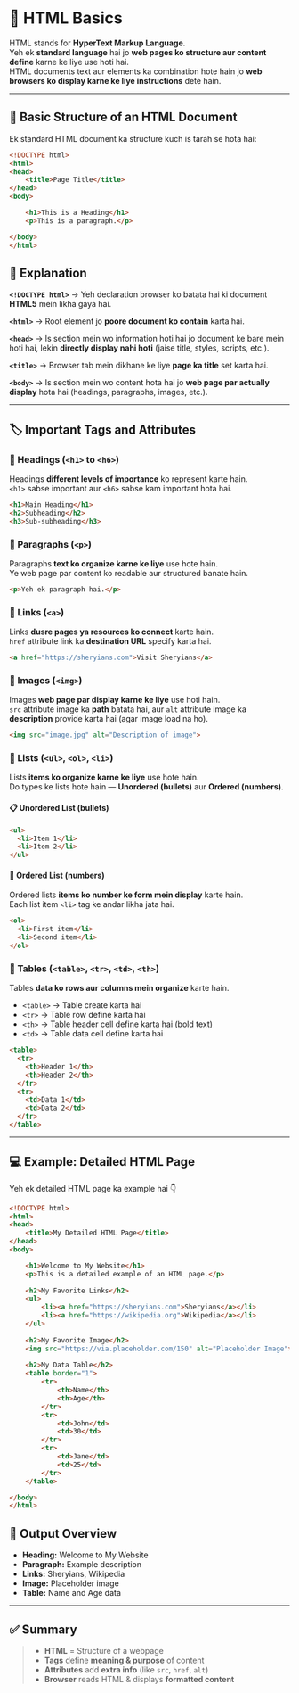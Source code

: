 # 📝 HTML Basics  

HTML stands for **HyperText Markup Language**.  
Yeh ek **standard language** hai jo **web pages ko structure aur content define** karne ke liye use hoti hai.  
HTML documents text aur elements ka combination hote hain jo **web browsers ko display karne ke liye instructions** dete hain.  

---

## 📄 Basic Structure of an HTML Document  

Ek standard HTML document ka structure kuch is tarah se hota hai:  

```html
<!DOCTYPE html>
<html>
<head>
    <title>Page Title</title>
</head>
<body>

    <h1>This is a Heading</h1>
    <p>This is a paragraph.</p>

</body>
</html>
```
## 🧠 Explanation

**`<!DOCTYPE html>`** → Yeh declaration browser ko batata hai ki document **HTML5** mein likha gaya hai.  

**`<html>`** → Root element jo **poore document ko contain** karta hai.  

**`<head>`** → Is section mein wo information hoti hai jo document ke bare mein hoti hai, lekin **directly display nahi hoti** (jaise title, styles, scripts, etc.).  

**`<title>`** → Browser tab mein dikhane ke liye **page ka title** set karta hai.  

**`<body>`** → Is section mein wo content hota hai jo **web page par actually display** hota hai (headings, paragraphs, images, etc.).  

---

## 🏷️ Important Tags and Attributes

### 🔹 Headings (`<h1>` to `<h6>`)

Headings **different levels of importance** ko represent karte hain.  
`<h1>` sabse important aur `<h6>` sabse kam important hota hai.  

```html
<h1>Main Heading</h1>
<h2>Subheading</h2>
<h3>Sub-subheading</h3>
```

### 🔹 Paragraphs (`<p>`)

Paragraphs **text ko organize karne ke liye** use hote hain.  
Ye web page par content ko readable aur structured banate hain.

```html
<p>Yeh ek paragraph hai.</p>
```

### 🔹 Links (`<a>`)

Links **dusre pages ya resources ko connect** karte hain.  
`href` attribute link ka **destination URL** specify karta hai.

```html
<a href="https://sheryians.com">Visit Sheryians</a>
```
### 🔹 Images (`<img>`)

Images **web page par display karne ke liye** use hoti hain.  
`src` attribute image ka **path** batata hai, aur `alt` attribute image ka **description** provide karta hai (agar image load na ho).  

```html
<img src="image.jpg" alt="Description of image">
```
### 🔹 Lists (`<ul>`, `<ol>`, `<li>`)

Lists **items ko organize karne ke liye** use hote hain.  
Do types ke lists hote hain — **Unordered (bullets)** aur **Ordered (numbers)**.



#### 📋 Unordered List (bullets)

```html
<ul>
  <li>Item 1</li>
  <li>Item 2</li>
</ul>
```

#### 🔢 Ordered List (numbers)

Ordered lists **items ko number ke form mein display** karte hain.  
Each list item `<li>` tag ke andar likha jata hai.

```html
<ol>
  <li>First item</li>
  <li>Second item</li>
</ol>
```

### 🔹 Tables (`<table>`, `<tr>`, `<td>`, `<th>`)

Tables **data ko rows aur columns mein organize** karte hain.  
- `<table>` → Table create karta hai  
- `<tr>` → Table row define karta hai  
- `<th>` → Table header cell define karta hai (bold text)  
- `<td>` → Table data cell define karta hai  

```html
<table>
  <tr>
    <th>Header 1</th>
    <th>Header 2</th>
  </tr>
  <tr>
    <td>Data 1</td>
    <td>Data 2</td>
  </tr>
</table>
```
---

## 💻 Example: Detailed HTML Page

Yeh ek detailed HTML page ka example hai 👇  

```html
<!DOCTYPE html>
<html>
<head>
    <title>My Detailed HTML Page</title>
</head>
<body>

    <h1>Welcome to My Website</h1>
    <p>This is a detailed example of an HTML page.</p>
    
    <h2>My Favorite Links</h2>
    <ul>
        <li><a href="https://sheryians.com">Sheryians</a></li>
        <li><a href="https://wikipedia.org">Wikipedia</a></li>
    </ul>
    
    <h2>My Favorite Image</h2>
    <img src="https://via.placeholder.com/150" alt="Placeholder Image">
    
    <h2>My Data Table</h2>
    <table border="1">
        <tr>
            <th>Name</th>
            <th>Age</th>
        </tr>
        <tr>
            <td>John</td>
            <td>30</td>
        </tr>
        <tr>
            <td>Jane</td>
            <td>25</td>
        </tr>
    </table>

</body>
</html>
```

## 📝 Output Overview

- **Heading:** Welcome to My Website  
- **Paragraph:** Example description  
- **Links:** Sheryians, Wikipedia  
- **Image:** Placeholder image  
- **Table:** Name and Age data

---
## ✅ Summary

>- **HTML** = Structure of a webpage  
>- **Tags** define **meaning & purpose** of content  
>- **Attributes** add **extra info** (like `src`, `href`, `alt`)  
>- **Browser** reads HTML & displays **formatted content**
